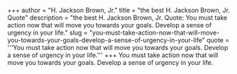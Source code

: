 +++
author = "H. Jackson Brown, Jr."
title = "the best H. Jackson Brown, Jr. Quote"
description = "the best H. Jackson Brown, Jr. Quote: You must take action now that will move you towards your goals. Develop a sense of urgency in your life."
slug = "you-must-take-action-now-that-will-move-you-towards-your-goals-develop-a-sense-of-urgency-in-your-life"
quote = '''You must take action now that will move you towards your goals. Develop a sense of urgency in your life.'''
+++
You must take action now that will move you towards your goals. Develop a sense of urgency in your life.
